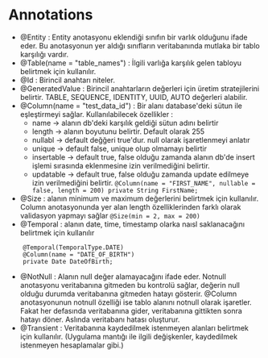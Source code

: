 # Annotations

- @Entity : Entity anotasyonu eklendiği sınıfın bir varlık olduğunu ifade eder. Bu anotasyonun yer aldığı sınıfların veritabanında mutlaka bir tablo karşılığı vardır.
- @Table(name = "table_names") : İlgili varlığa karşılık gelen tabloyu belirtmek için kullanılır.
- @Id : Birincil anahtarı niteler.
- @GeneratedValue : Birincil anahtarların değerleri için üretim stratejilerini belirtir. TABLE, SEQUENCE, IDENTITY, UUID, AUTO değerleri alabilir.
- @Column(name = "test_data_id") : Bir alanı database'deki sütun ile eşleştirmeyi sağlar. Kullanılabilecek özellikler : 
  - name -> alanın db'deki karşılık geldiği sütun adını belirtir
  - length -> alanın boyutunu belirtir. Default olarak 255
  - nullabl -> default değğeri true'dur. null olarak işaretlenmeyi anlatır
  - unique -> default false, unique olup olmamayı belirtir
  - insertable -> default true, false olduğu zamanda alanın db'de insert işlemi sırasında eklenmesine izin verilmediğini belirtir.
  - updatable -> default true, false olduğu zamanda update edilmeye izin verilmediğini belirtir.
  `@Column(name = "FIRST_NAME", nullable = false, length = 200) private String FirstName;`
- @Size : alanın minimum ve maximum değerlerini belirtmek için kullanılır. Column anotasyonunda yer alan length özelliklerinden farklı olarak validasyon yapmayı sağlar
  `@Size(min = 2, max = 200)`
- @Temporal : alanın date, time, timestamp olarka naısl saklanacağını belirtmek için kullanılır
```
    @Temporal(TemporalType.DATE)
    @Column(name = "DATE_OF_BIRTH")
    private Date DateOfBirth;
```
- @NotNull : Alanın null değer alamayacağını ifade eder. Notnull anotasyonu veritabanına gitmeden bu kontrolü sağlar, değerin null olduğu durumda veritabanına gitmeden hatayı gösterir. @Column anotasyonunun notnull özelliği ise tablo alanını notnull olarak işaretler. Fakat her defasında veritabanına gider, veritabanına gittikten sonra hatayı döner. Aslında veritabanı hatası oluşturur.
- @Transient : Veritabanına kaydedilmek istenmeyen alanları belirtmek için kullanılır. (Uygulama mantığı ile ilgili değişkenler, kaydedilmek istenmeyen hesaplamalar gibi.)
  
